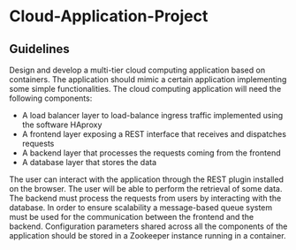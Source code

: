 # Cloud-Application-Project
## Guidelines
Design and develop a multi-tier cloud computing application based on containers. The application should
mimic a certain application implementing some simple functionalities. The cloud computing application will
need the following components:
- A load balancer layer to load-balance ingress traffic implemented using the software HAproxy
- A frontend layer exposing a REST interface that receives and dispatches requests
- A backend layer that processes the requests coming from the frontend
- A database layer that stores the data

The user can interact with the application through the REST plugin installed on the browser.
The user will be able to perform the retrieval of some data. The backend must process the requests from
users by interacting with the database.
In order to ensure scalability a message-based queue system must be used for the communication between
the frontend and the backend.
Configuration parameters shared across all the components of the application should be stored in a
Zookeeper instance running in a container.

